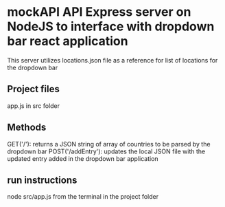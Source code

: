 # mockAPI API Express server on NodeJS to interface with dropdown bar react application
This server utilizes locations.json file as a reference for list of locations for the dropdown bar

## Project files
app.js in src folder

## Methods

GET('/'): returns a JSON string of array of countries to be parsed by the dropdown bar
POST('/addEntry'): updates the local JSON file with the updated entry added in the dropdown bar application

## run instructions
node src/app.js from the terminal in the project folder